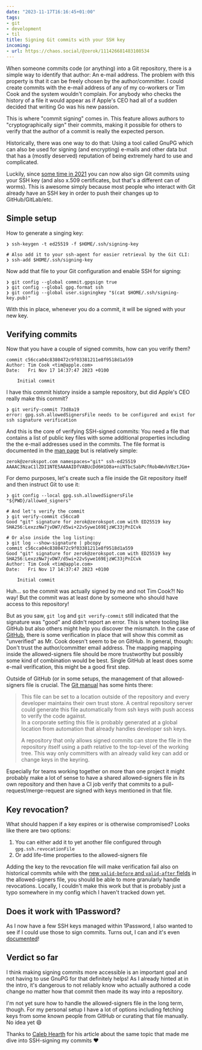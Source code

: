 ```yaml
---
date: "2023-11-17T16:16:45+01:00"
tags:
- git
- development
- til
title: Signing Git commits with your SSH key
incoming:
- url: https://chaos.social/@zerok/111426681483108534
---
```


When someone commits code (or anything) into a Git repository, there is a simple way to identify that author: An e-mail address. The problem with this property is that it can be freely chosen by the author/committer. I could create commits with the e-mail address of any of my co-workers or Tim Cook and the system wouldn't complain. For anybody who checks the history of a file it would appear as if Apple's CEO had all of a sudden decided that writing Go was his new passion.

This is where "commit signing" comes in. This feature allows authors to "cryptographically sign" their commits, making it possible for others to verify that the author of a commit is really the expected person.

Historically, there was one way to do that: Using a tool called GnuPG which can also be used for signing (and encrypting) e-mails and other data but that has a (mostly deserved) reputation of being extremely hard to use and complicated.

Luckily, since [some time in 2021](https://github.com/git/git/blob/master/Documentation/RelNotes/2.34.0.txt) you can now also sign Git commits using your SSH key (and also x.509 certificates, but that's a different can of worms). This is awesome simply because most people who interact with Git already have an SSH key in order to push their changes up to GitHub/GitLab/etc. 

## Simple setup

How to generate a singing key:

```
❯ ssh-keygen -t ed25519 -f $HOME/.ssh/signing-key

# Also add it to your ssh-agent for easier retrieval by the Git CLI:
❯ ssh-add $HOME/.ssh/signing-key
```

Now add that file to your Git configuration and enable SSH for signing:

```
❯ git config --global commit.gpgsign true
❯ git config --global gpg.format ssh
❯ git config --global user.signingkey "$(cat $HOME/.ssh/signing-key.pub)"
```

With this in place, whenever you do a commit, it will be signed with your new key.

## Verifying commits

Now that you have a couple of signed commits, how can you verify them? 

```
commit c56cca04c8380472c9f03381211e8f9518d1a559
Author: Tim Cook <tim@apple.com>
Date:   Fri Nov 17 14:37:47 2023 +0100

    Initial commit

```

I have this commit history inside a sample repository, but did Apple's CEO really make this commit?

```
❯ git verify-commit 73d8a19
error: gpg.ssh.allowedSignersFile needs to be configured and exist for ssh signature verification
```

And this is the core of verifying SSH-signed commits: You need a file that contains a list of public key files with some additional properties including the the e-mail addresses used in the commits. The file format is documented in the [man page](https://man7.org/linux/man-pages/man1/ssh-keygen.1.html#ALLOWED_SIGNERS) but is relatively simple:

```
zerok@zerokspot.com namespaces="git" ssh-ed25519 AAAAC3NzaC1lZDI1NTE5AAAAIDfVABUcDd6H1O8a+niNTbcSabPcfRob4WvhVBztJGm+
```

For demo purposes, let's create such a file inside the Git repository itself and then instruct Git to use it:

```
❯ git config --local gpg.ssh.allowedSignersFile "${PWD}/allowed_signers"

# And let's verify the commit
❯ git verify-commit c56cca0
Good "git" signature for zerok@zerokspot.com with ED25519 key SHA256:LexzzNw7jvDW7/d5wi+22vSywe169EjzWC33jPnICvk

# Or also inside the log listing:
❯ git log --show-signature | pbcopy
commit c56cca04c8380472c9f03381211e8f9518d1a559
Good "git" signature for zerok@zerokspot.com with ED25519 key SHA256:LexzzNw7jvDW7/d5wi+22vSywe169EjzWC33jPnICvk
Author: Tim Cook <tim@apple.com>
Date:   Fri Nov 17 14:37:47 2023 +0100

    Initial commit

```

Huh... so the commit was actually signed by me and not Tim Cook?! No way! But the commit was at least done by someone who should have access to this repository!

But as you saw, `git log` and `git verify-commit` still indicated that the signature was "good" and didn't report an error. This is where tooling like GitHub but also others might help you discover the mismatch. In the case of [GitHub](https://docs.github.com/en/authentication/managing-commit-signature-verification/about-commit-signature-verification#ssh-commit-signature-verification), there is some verification in place that will show this commit as "unverified" as Mr. Cook doesn't seem to be on GitHub. In general, though: Don't trust the author/committer email address. The mapping mapping inside the allowed-signers file should be more trustworthy but possibly some kind of combination would be best. Single GitHub at least does some e-mail verification, this might be a good first step.

Outside of GitHub (or in some setups, the management of that allowed-signers file is crucial. The [Git manual](https://github.com/git/git/blob/facca53ac3c2e8a5e2a4fe54c9c15de656c72de1/Documentation/config/gpg.txt#L42-L76) has some hints there:

> This file can be set to a location outside of the repository and every developer maintains their own trust store. A central repository server could generate this file automatically from ssh keys with push access to verify the code against.  
> In a corporate setting this file is probably generated at a global location from automation that already handles developer ssh keys.
> 
> A repository that only allows signed commits can store the file in the repository itself using a path relative to the top-level of the working tree. This way only committers with an already valid key can add or change keys in the keyring.

Especially for teams working together on more than one project it might probably make a lot of sense to have a shared allowed-signers file in its own repository and then have a CI job verify that commits to a pull-request/merge-request are signed with keys mentioned in that file.

## Key revocation?

What should happen if a key expires or is otherwise compromised? Looks like there are two options:

1. You can either add it to yet another file configured through `gpg.ssh.revocationFile`
2. Or add life-time properties to the allowed-signers file

Adding the key to the revocation file will make verification fail also on historical commits while with the [new `valid-before` and `valid-after` fields](https://man.openbsd.org/ssh-keygen.1#valid-after) in the allowed-signers file, you should be able to more granularly handle revocations. Locally, I couldn't make this work but that is probably just a typo somewhere in my config which I haven't tracked down yet.

## Does it work with 1Password?

As I now have a few SSH keys managed within 1Password, I also wanted to see if I could use those to sign commits. Turns out, I can and it's even [documented](https://developer.1password.com/docs/ssh/git-commit-signing/)!

## Verdict so far

I think making signing commits more accessible is an important goal and not having to use GnuPG for that definitely helps! As I already hinted at in the intro, it's dangerous to not reliably know who actually authored a code change no matter how that commit then made its way into a repository.

I'm not yet sure how to handle the allowed-signers file in the long term, though. For my personal setup I have a lot of options including fetching keys from some known people from GitHub or curating that file manually. No idea yet 😄

Thanks to [Caleb Hearth](https://calebhearth.com/sign-git-with-ssh) for his article about the same topic that made me dive into SSH-signing my commits ❤️